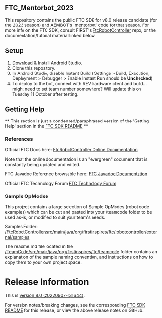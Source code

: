 ## FTC_Mentorbot_2023
This repository contains the public FTC SDK for v8.0 release candidate (for the 2023 season) and AEMBOT's 'mentorbot' code for that season.
For more info on the FTC SDK, consult FIRST's [FtcRobotController](https://github.com/FIRST-Tech-Challenge/FtcRobotController.git) repo, or the documentation/tutorial material linked below.

## Setup
1. [Download](https://developer.android.com/studio) & Install Android Studio.
2. Clone this repository.
3. In Android Studio, disable Instant Build ( Settings > Build, Execution, Deployment > Debugger > Enable Instant Run should be **Unchecked**)
4. To deploy to the bot, connect with REV hardware client and build... might need to set team number somewhere? Will update this on Tuesday 11 October after testing.

## Getting Help
** This section is just a condensed/paraphrased version of the 'Getting Help' section in the [FTC SDK README](https://github.com/FIRST-Tech-Challenge/FtcRobotController/blob/master/README.md) **

### References
Official FTC Docs here: [FtcRobotController Online Documentation](https://github.com/FIRST-Tech-Challenge/FtcRobotController/wiki)

Note that the online documentation is an "evergreen" document that is constantly being updated and edited.

FTC Javadoc Reference browsable here: [FTC Javadoc Documentation](https://javadoc.io/doc/org.firstinspires.ftc)

Official FTC Technology Forum [FTC Technology Forum](https://ftcforum.firstinspires.org/forum/ftc-technology)

### Sample OpModes
This project contains a large selection of Sample OpModes (robot code examples) which can be cut and pasted into your /teamcode folder to be used as-is, or modified to suit your team's needs.

Samples Folder: &nbsp;&nbsp; [/FtcRobotController/src/main/java/org/firstinspires/ftc/robotcontroller/external/samples](FtcRobotController/src/main/java/org/firstinspires/ftc/robotcontroller/external/samples)

The readme.md file located in the [/TeamCode/src/main/java/org/firstinspires/ftc/teamcode](TeamCode/src/main/java/org/firstinspires/ftc/teamcode) folder contains an explanation of the sample naming convention, and instructions on how to copy them to your own project space.

# Release Information
This is [version 8.0 (20220907-131644)](https://github.com/FIRST-Tech-Challenge/FtcRobotController/releases/tag/v8.0).

For version notes/breaking changes, see the corresponding [FTC SDK README]() for this release, or view the above release notes on GitHub.